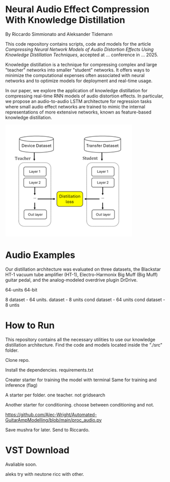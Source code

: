 # Neural Audio Effect Compression With Knowledge Distillation
By Riccardo Simmionato and Aleksander Tidemann

This code repository contains scripts, code and models for the article *Compressing Neural Network Models of Audio Distortion Effects Using Knowledge Distillation Techniques*, accepted at ... conference in ... 2025.

Knowledge distillation is a technique for compressing complex and large "teacher" networks into smaller "student" networks. It offers ways to minimize the computational expenses often associated with neural networks and to optimize models for deployment and real-time usage.

In our paper, we explore the application of knowledge distillation for compressing real-time RNN models of audio distortion effects. In particular, we propose an audio-to-audio LSTM architecture for regression tasks where small audio effect networks are trained to mimic the internal representations of more extensive networks, known as feature-based knowledge distillation.

<div align="left">
 <img src="./fig/dk2.png" width="400">
</div>

# Audio Examples

Our distillation architecture was evaluated on three datasets, the Blackstar HT-1 vacuum tube amplifier (HT-1), Electro-Harmonix Big Muff (Big Muff) guitar pedal, and the analog-modeled overdrive plugin DrDrive. 


64-units
64-bit 

8
dataset - 64 units.
dataset - 8 units 
cond dataset - 64 units
cond dataset - 8 untis


# How to Run

This repository contains all the necessary utilities to use our knowledge distillation architecture. Find the code and models located inside the "./src" folder.

Clone repo. 

Install the dependencies. requirements.txt

Creater starter for training the model with terminal 
Same for training and inference (flag)

A starter per folder.
one teacher. not gridsearch 

Another starter for conditioning. choose between conditioning and not.

https://github.com/Alec-Wright/Automated-GuitarAmpModelling/blob/main/proc_audio.py 


Save mushra for later.
Send to Riccardo. 

# VST Download 

Avaliable soon. 

aleks try with neutone
ricc with other.
